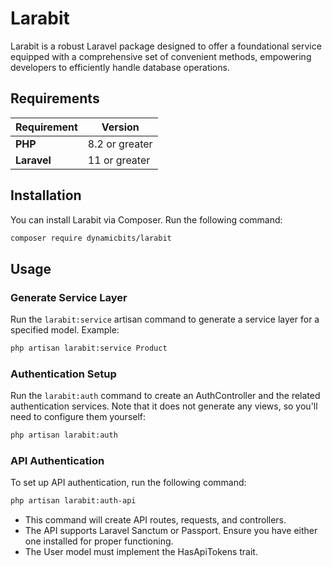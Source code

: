 # Larabit

Larabit is a robust Laravel package designed to offer a foundational service equipped with a comprehensive set of convenient methods, empowering developers to efficiently handle database operations.

## Requirements

| **Requirement** | **Version**    |
| --------------- | -------------- |
| **PHP**         | 8.2 or greater |
| **Laravel**     | 11 or greater  |

## Installation

You can install Larabit via Composer. Run the following command:

```bash
composer require dynamicbits/larabit
```

## Usage

### Generate Service Layer

Run the `larabit:service` artisan command to generate a service layer for a specified model. Example:

```bash
php artisan larabit:service Product
```

### Authentication Setup

Run the `larabit:auth` command to create an AuthController and the related authentication services. Note that it does not generate any views, so you'll need to configure them yourself:

```bash
php artisan larabit:auth
```

### API Authentication

To set up API authentication, run the following command:

```bash
php artisan larabit:auth-api
```

-   This command will create API routes, requests, and controllers.
-   The API supports Laravel Sanctum or Passport. Ensure you have either one installed for proper functioning.
-   The User model must implement the HasApiTokens trait.
